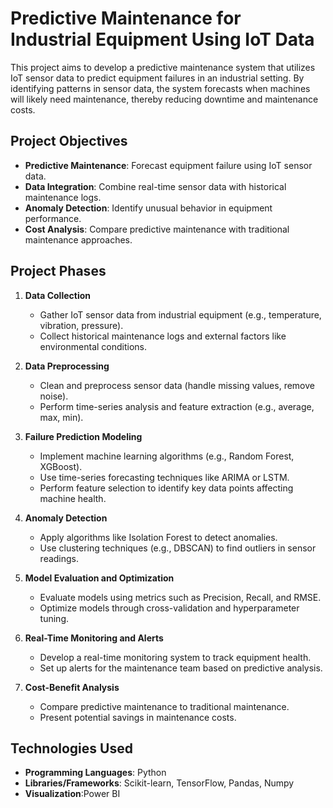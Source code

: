 # Predictive Maintenance for Industrial Equipment Using IoT Data

This project aims to develop a predictive maintenance system that utilizes IoT sensor data to predict equipment failures in an industrial setting. By identifying patterns in sensor data, the system forecasts when machines will likely need maintenance, thereby reducing downtime and maintenance costs.

## Project Objectives

- **Predictive Maintenance**: Forecast equipment failure using IoT sensor data.
- **Data Integration**: Combine real-time sensor data with historical maintenance logs.
- **Anomaly Detection**: Identify unusual behavior in equipment performance.
- **Cost Analysis**: Compare predictive maintenance with traditional maintenance approaches.

## Project Phases

1. **Data Collection**
   - Gather IoT sensor data from industrial equipment (e.g., temperature, vibration, pressure).
   - Collect historical maintenance logs and external factors like environmental conditions.

2. **Data Preprocessing**
   - Clean and preprocess sensor data (handle missing values, remove noise).
   - Perform time-series analysis and feature extraction (e.g., average, max, min).

3. **Failure Prediction Modeling**
   - Implement machine learning algorithms (e.g., Random Forest, XGBoost).
   - Use time-series forecasting techniques like ARIMA or LSTM.
   - Perform feature selection to identify key data points affecting machine health.

4. **Anomaly Detection**
   - Apply algorithms like Isolation Forest to detect anomalies.
   - Use clustering techniques (e.g., DBSCAN) to find outliers in sensor readings.

5. **Model Evaluation and Optimization**
   - Evaluate models using metrics such as Precision, Recall, and RMSE.
   - Optimize models through cross-validation and hyperparameter tuning.

6. **Real-Time Monitoring and Alerts**
   - Develop a real-time monitoring system to track equipment health.
   - Set up alerts for the maintenance team based on predictive analysis.

7. **Cost-Benefit Analysis**
   - Compare predictive maintenance to traditional maintenance.
   - Present potential savings in maintenance costs.

## Technologies Used

- **Programming Languages**: Python
- **Libraries/Frameworks**: Scikit-learn, TensorFlow, Pandas, Numpy
- **Visualization**:Power BI

